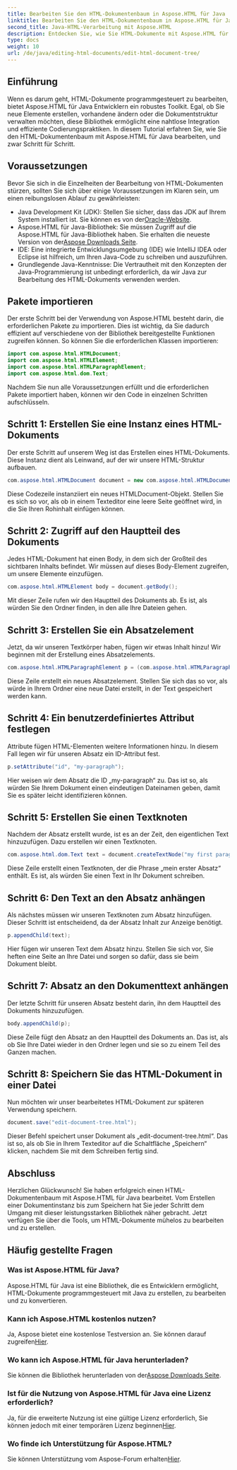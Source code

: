 ```yaml
---
title: Bearbeiten Sie den HTML-Dokumentenbaum in Aspose.HTML für Java
linktitle: Bearbeiten Sie den HTML-Dokumentenbaum in Aspose.HTML für Java
second_title: Java-HTML-Verarbeitung mit Aspose.HTML
description: Entdecken Sie, wie Sie HTML-Dokumente mit Aspose.HTML für Java bearbeiten. Eine Schritt-für-Schritt-Anleitung für effizientes Content-Management.
type: docs
weight: 10
url: /de/java/editing-html-documents/edit-html-document-tree/
---
```

## Einführung
Wenn es darum geht, HTML-Dokumente programmgesteuert zu bearbeiten, bietet Aspose.HTML für Java Entwicklern ein robustes Toolkit. Egal, ob Sie neue Elemente erstellen, vorhandene ändern oder die Dokumentstruktur verwalten möchten, diese Bibliothek ermöglicht eine nahtlose Integration und effiziente Codierungspraktiken. In diesem Tutorial erfahren Sie, wie Sie den HTML-Dokumentenbaum mit Aspose.HTML für Java bearbeiten, und zwar Schritt für Schritt.
## Voraussetzungen
Bevor Sie sich in die Einzelheiten der Bearbeitung von HTML-Dokumenten stürzen, sollten Sie sich über einige Voraussetzungen im Klaren sein, um einen reibungslosen Ablauf zu gewährleisten:
-  Java Development Kit (JDK): Stellen Sie sicher, dass das JDK auf Ihrem System installiert ist. Sie können es von der[Oracle-Website](https://www.oracle.com/java/technologies/javase-jdk11-downloads.html).
-  Aspose.HTML für Java-Bibliothek: Sie müssen Zugriff auf die Aspose.HTML für Java-Bibliothek haben. Sie erhalten die neueste Version von der[Aspose Downloads Seite](https://releases.aspose.com/html/java/).
- IDE: Eine integrierte Entwicklungsumgebung (IDE) wie IntelliJ IDEA oder Eclipse ist hilfreich, um Ihren Java-Code zu schreiben und auszuführen.
- Grundlegende Java-Kenntnisse: Die Vertrautheit mit den Konzepten der Java-Programmierung ist unbedingt erforderlich, da wir Java zur Bearbeitung des HTML-Dokuments verwenden werden.
## Pakete importieren
Der erste Schritt bei der Verwendung von Aspose.HTML besteht darin, die erforderlichen Pakete zu importieren. Dies ist wichtig, da Sie dadurch effizient auf verschiedene von der Bibliothek bereitgestellte Funktionen zugreifen können. So können Sie die erforderlichen Klassen importieren:
```java
import com.aspose.html.HTMLDocument;
import com.aspose.html.HTMLElement;
import com.aspose.html.HTMLParagraphElement;
import com.aspose.html.dom.Text;
```
Nachdem Sie nun alle Voraussetzungen erfüllt und die erforderlichen Pakete importiert haben, können wir den Code in einzelnen Schritten aufschlüsseln.
## Schritt 1: Erstellen Sie eine Instanz eines HTML-Dokuments
Der erste Schritt auf unserem Weg ist das Erstellen eines HTML-Dokuments. Diese Instanz dient als Leinwand, auf der wir unsere HTML-Struktur aufbauen. 
```java
com.aspose.html.HTMLDocument document = new com.aspose.html.HTMLDocument();
```
Diese Codezeile instanziiert ein neues HTMLDocument-Objekt. Stellen Sie es sich so vor, als ob in einem Texteditor eine leere Seite geöffnet wird, in die Sie Ihren Rohinhalt einfügen können.
## Schritt 2: Zugriff auf den Hauptteil des Dokuments
Jedes HTML-Dokument hat einen Body, in dem sich der Großteil des sichtbaren Inhalts befindet. Wir müssen auf dieses Body-Element zugreifen, um unsere Elemente einzufügen.
```java
com.aspose.html.HTMLElement body = document.getBody();
```
Mit dieser Zeile rufen wir den Hauptteil des Dokuments ab. Es ist, als würden Sie den Ordner finden, in den alle Ihre Dateien gehen.
## Schritt 3: Erstellen Sie ein Absatzelement
Jetzt, da wir unseren Textkörper haben, fügen wir etwas Inhalt hinzu! Wir beginnen mit der Erstellung eines Absatzelements.
```java
com.aspose.html.HTMLParagraphElement p = (com.aspose.html.HTMLParagraphElement) document.createElement("p");
```
Diese Zeile erstellt ein neues Absatzelement. Stellen Sie sich das so vor, als würde in Ihrem Ordner eine neue Datei erstellt, in der Text gespeichert werden kann.
## Schritt 4: Ein benutzerdefiniertes Attribut festlegen
Attribute fügen HTML-Elementen weitere Informationen hinzu. In diesem Fall legen wir für unseren Absatz ein ID-Attribut fest.
```java
p.setAttribute("id", "my-paragraph");
```
Hier weisen wir dem Absatz die ID „my-paragraph“ zu. Das ist so, als würden Sie Ihrem Dokument einen eindeutigen Dateinamen geben, damit Sie es später leicht identifizieren können.
## Schritt 5: Erstellen Sie einen Textknoten
Nachdem der Absatz erstellt wurde, ist es an der Zeit, den eigentlichen Text hinzuzufügen. Dazu erstellen wir einen Textknoten.
```java
com.aspose.html.dom.Text text = document.createTextNode("my first paragraph");
```
Diese Zeile erstellt einen Textknoten, der die Phrase „mein erster Absatz“ enthält. Es ist, als würden Sie einen Text in Ihr Dokument schreiben.
## Schritt 6: Den Text an den Absatz anhängen
Als nächstes müssen wir unseren Textknoten zum Absatz hinzufügen. Dieser Schritt ist entscheidend, da der Absatz Inhalt zur Anzeige benötigt.
```java
p.appendChild(text);
```
Hier fügen wir unseren Text dem Absatz hinzu. Stellen Sie sich vor, Sie heften eine Seite an Ihre Datei und sorgen so dafür, dass sie beim Dokument bleibt.
## Schritt 7: Absatz an den Dokumenttext anhängen
Der letzte Schritt für unseren Absatz besteht darin, ihn dem Hauptteil des Dokuments hinzuzufügen. 
```java
body.appendChild(p);
```
Diese Zeile fügt den Absatz an den Hauptteil des Dokuments an. Das ist, als ob Sie Ihre Datei wieder in den Ordner legen und sie so zu einem Teil des Ganzen machen.
## Schritt 8: Speichern Sie das HTML-Dokument in einer Datei
Nun möchten wir unser bearbeitetes HTML-Dokument zur späteren Verwendung speichern. 
```java
document.save("edit-document-tree.html");
```
Dieser Befehl speichert unser Dokument als „edit-document-tree.html“. Das ist so, als ob Sie in Ihrem Texteditor auf die Schaltfläche „Speichern“ klicken, nachdem Sie mit dem Schreiben fertig sind.
## Abschluss
Herzlichen Glückwunsch! Sie haben erfolgreich einen HTML-Dokumentenbaum mit Aspose.HTML für Java bearbeitet. Vom Erstellen einer Dokumentinstanz bis zum Speichern hat Sie jeder Schritt dem Umgang mit dieser leistungsstarken Bibliothek näher gebracht. Jetzt verfügen Sie über die Tools, um HTML-Dokumente mühelos zu bearbeiten und zu erstellen.

## Häufig gestellte Fragen
### Was ist Aspose.HTML für Java?
Aspose.HTML für Java ist eine Bibliothek, die es Entwicklern ermöglicht, HTML-Dokumente programmgesteuert mit Java zu erstellen, zu bearbeiten und zu konvertieren.
### Kann ich Aspose.HTML kostenlos nutzen?
 Ja, Aspose bietet eine kostenlose Testversion an. Sie können darauf zugreifen[Hier](https://releases.aspose.com/).
### Wo kann ich Aspose.HTML für Java herunterladen?
 Sie können die Bibliothek herunterladen von der[Aspose Downloads Seite](https://releases.aspose.com/html/java/).
### Ist für die Nutzung von Aspose.HTML für Java eine Lizenz erforderlich?
 Ja, für die erweiterte Nutzung ist eine gültige Lizenz erforderlich, Sie können jedoch mit einer temporären Lizenz beginnen[Hier](https://purchase.aspose.com/temporary-license/).
### Wo finde ich Unterstützung für Aspose.HTML?
 Sie können Unterstützung vom Aspose-Forum erhalten[Hier](https://forum.aspose.com/c/html/29).